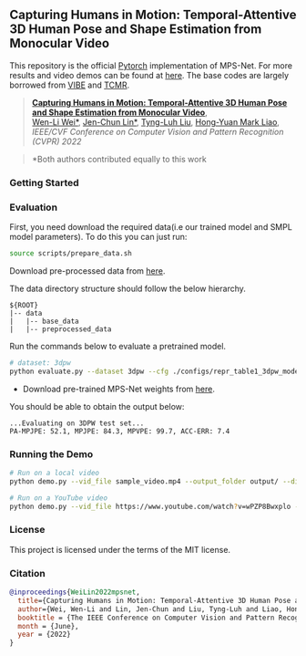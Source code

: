 ## Capturing Humans in Motion: Temporal-Attentive 3D Human Pose and Shape Estimation from Monocular Video

This repository is the official [Pytorch](https://pytorch.org/) implementation of MPS-Net. 
For more results and video demos can be found at [here](https://mps-net.github.io/MPS-Net/).
The base codes are largely borrowed from [VIBE](https://github.com/mkocabas/VIBE) and [TCMR](https://github.com/hongsukchoi/TCMR_RELEASE).

> [**Capturing Humans in Motion: Temporal-Attentive 3D Human Pose and Shape Estimation from Monocular Video**](https://arxiv.org/abs/2203.08534),            
> [Wen-Li Wei*](), [Jen-Chun Lin*](https://sites.google.com/site/jenchunlin/), 
[Tyng-Luh Liu](https://homepage.iis.sinica.edu.tw/pages/liutyng/index_en.html), [Hong-Yuan Mark Liao](),        
> *IEEE/CVF Conference on Computer Vision and Pattern Recognition (CVPR) 2022* 

> *Both authors contributed equally to this work

### Getting Started


### Evaluation

First, you need download the required data(i.e our trained model and SMPL model parameters). To do this you can just run:

```bash
source scripts/prepare_data.sh
```

Download pre-processed data from [here](https://drive.google.com/drive/folders/1YTdq-9vP3E_eGDZXhxbHmxqDY6UIN_Cb?usp=sharing).

The data directory structure should follow the below hierarchy.
```
${ROOT}  
|-- data  
|   |-- base_data  
|   |-- preprocessed_data  
```

Run the commands below to evaluate a pretrained model.
```bash
# dataset: 3dpw
python evaluate.py --dataset 3dpw --cfg ./configs/repr_table1_3dpw_model.yaml --gpu 0 
```
- Download pre-trained MPS-Net weights from [here](https://drive.google.com/file/d/1GTy6uV5kgrhLv7Jpw8VDqDoeIVe9QC4Q/view?usp=sharing).  

You should be able to obtain the output below:

```shell script
...Evaluating on 3DPW test set...
PA-MPJPE: 52.1, MPJPE: 84.3, MPVPE: 99.7, ACC-ERR: 7.4
```

### Running the Demo

```bash
# Run on a local video
python demo.py --vid_file sample_video.mp4 --output_folder output/ --display

# Run on a YouTube video
python demo.py --vid_file https://www.youtube.com/watch?v=wPZP8Bwxplo --output_folder output/ --display
```

### License
This project is licensed under the terms of the MIT license.

### Citation

```bibtex
@inproceedings{WeiLin2022mpsnet,
  title={Capturing Humans in Motion: Temporal-Attentive 3D Human Pose and Shape Estimation from Monocular Video},
  author={Wei, Wen-Li and Lin, Jen-Chun and Liu, Tyng-Luh and Liao, Hong-Yuan Mark},
  booktitle = {The IEEE Conference on Computer Vision and Pattern Recognition (CVPR)},
  month = {June},
  year = {2022}
}
```
